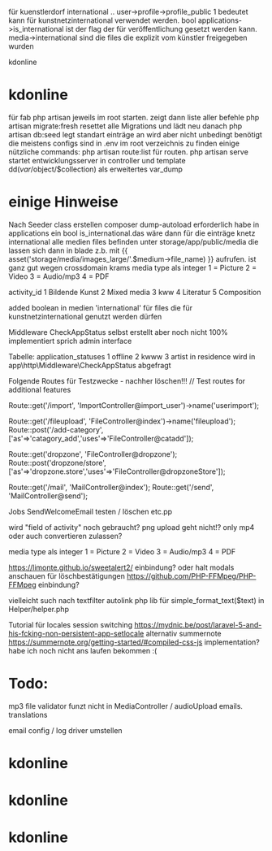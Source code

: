 für kuenstlerdorf international ..
user->profile->profile_public 1 bedeutet kann für kunstnetzinternational verwendet werden. bool applications->is_international ist der flag
der für veröffentlichung gesetzt werden kann. media->international sind die files die explizit vom künstler freigegeben wurden

kdonline
# kdonline
für fab
php artisan jeweils im root starten. zeigt dann liste aller befehle
php artisan migrate:fresh
resettet alle Migrations und lädt neu danach
php artisan db:seed legt standart einträge an wird aber nicht unbedingt benötigt
die meistens configs sind in .env im root verzeichnis zu finden
einige nützliche commands:
php artisan route:list
für routen.
php artisan serve  startet entwicklungsserver
in controller und template dd($var/$object/$collection) als erweitertes var_dump
# einige Hinweise
Nach Seeder class erstellen composer dump-autoload erforderlich
habe in applications ein bool is_international.das wäre dann für die einträge knetz international
alle medien files befinden unter storage/app/public/media
die lassen sich dann in blade z.b. mit {{ asset('storage/media/images_large/'.$medium->file_name) }} aufrufen.
ist ganz gut wegen crossdomain krams
media type als integer
1 = Picture
2 = Video
3 = Audio/mp3
4 = PDF

activity_id
1 Bildende Kunst
2 Mixed media
3 kww
4 Literatur
5 Composition

added boolean in medien 'international' für files die für kunstnetzinternational genutzt werden dürfen

Middleware CheckAppStatus selbst erstellt aber noch nicht 100% implementiert sprich admin interface

Tabelle: application_statuses 1 offline 2 kwww 3 artist in residence
wird in app\http\Middleware\CheckAppStatus abgefragt

Folgende Routes für Testzwecke - nachher löschen!!!
  // Test routes for additional features

  Route::get('/import', 'ImportController@import_user')->name('userimport');

  Route::get('/fileupload', 'FileController@index')->name('fileupload');
  Route::post('/add-category', ['as'=>'catagory_add','uses'=>'FileController@catadd']);

  Route::get('dropzone', 'FileController@dropzone');
  Route::post('dropzone/store', ['as'=>'dropzone.store','uses'=>'FileController@dropzoneStore']);

  Route::get('/mail', 'MailController@index');
  Route::get('/send', 'MailController@send');


  Jobs SendWelcomeEmail testen / löschen etc.pp

  wird "field of activity" noch gebraucht?
 png upload geht nicht!?
 only mp4 oder auch convertieren zulassen?

media type als integer
1 = Picture
2 = Video
3 = Audio/mp3
4 = PDF

 https://limonte.github.io/sweetalert2/ einbindung? oder halt modals anschauen für löschbestätigungen
 https://github.com/PHP-FFMpeg/PHP-FFMpeg einbindung?

vielleicht such nach textfilter autolink php lib für simple_format_text($text) in Helper/helper.php

Tutorial für locales session switching
https://mydnic.be/post/laravel-5-and-his-fcking-non-persistent-app-setlocale
alternativ summernote https://summernote.org/getting-started/#compiled-css-js  implementation?
habe ich noch nicht ans laufen bekommen :(

# Todo:
mp3 file validator funzt nicht in MediaController / audioUpload
emails. translations

email config / log driver umstellen
# kdonline
# kdonline
# kdonline
